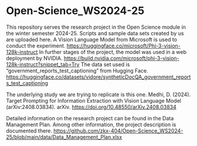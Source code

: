 # Open-Science_WS2024-25
This repository serves the research project in the Open Science module in the winter semester 2024-25. Scripts and sample data sets created by us are uploaded here.
A Vision Language Model from Microsoft is used to conduct the experiment. https://huggingface.co/microsoft/Phi-3-vision-128k-instruct 
In further stages of the project, the model was used in a web deployment by NVIDIA. https://build.nvidia.com/microsoft/phi-3-vision-128k-instruct?snippet_tab=Try 
The data set used is “government_reports_test_captioning” from Hugging Face. https://huggingface.co/datasets/vidore/syntheticDocQA_government_reports_test_captioning 

The underlying study we are trying to replicate is this one.    Medhi, D. (2024). Target Prompting for Information Extraction with Vision Language Model (arXiv:2408.03834). arXiv. https://doi.org/10.48550/arXiv.2408.03834 

Detailed information on the research project can be found in the Data Management Plan. Among other information, the project description is documented there. https://github.com/zkx-404/Open-Science_WS2024-25/blob/main/data/Data_Management_Plan.xlsx 
